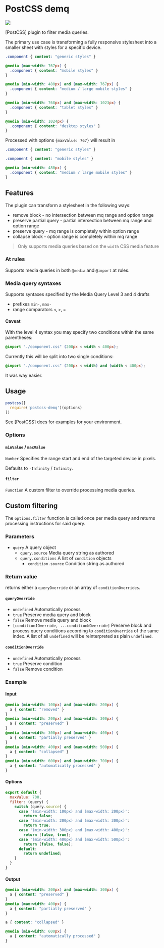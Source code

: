 # PostCSS demq

![](https://github.com/BonnierNews/postcss-demq/workflows/Run%20tests/badge.svg)

[PostCSS] plugin to filter media queries.

The primary use case is transforming a fully responsive stylesheet into a smaller sheet with styles for a specific device.

```css
.component { content: "generic styles" }

@media (max-width: 767px) {
  .component { content: "mobile styles" }
}

@media (min-width: 480px) and (max-width: 767px) {
  .component { content: "medium / large mobile styles" }
}

@media (min-width: 768px) and (max-width: 1023px) {
  .component { content: "tablet styles" }
}

@media (min-width: 1024px) {
  .component { content: "desktop styles" }
}
```

Processed with options `{maxValue: 767}` will result in

```css
.component { content: "generic styles" }

.component { content: "mobile styles" }

@media (min-width: 480px) {
  .component { content: "medium / large mobile styles" }
}
```

## Features

The plugin can transform a stylesheet in the following ways:

- remove block - no intersection between mq range and option range
- preserve partial query - partial intersection between mq range and option range
- preserve query - mq range is completely within option range
- collapse block - option range is completely within mq range

> Only supports media queries based on the `width` CSS media feature

### At rules

Supports media queries in both `@media` and `@import` at rules.

### Media query syntaxes

Supports syntaxes specified by the Media Query Level 3 and 4 drafts

- prefixes `min-`, `max-`
- range comparators `<`, `>`, `=`

#### Caveat

With the level 4 syntax you may specify two conditions within the same parentheses:

```css
@import "./component.css" (200px < width < 400px);
```

Currently this will be split into two single conditions:

```css
@import "./component.css" (200px < width) and (width < 400px);
```

It was way easier.

## Usage

```js
postcss([
  require('postcss-demq')(options)
])
```

See [PostCSS] docs for examples for your environment.

### Options

#### `minValue` / `maxValue`
`Number` Specifies the range start and end of the targeted device in pixels.

Defaults to `-Infinity` / `Infinity`.

#### `filter`
`Function` A custom filter to override processing media queries.

## Custom filtering
The `options.filter` function is called once per media query and returns processing instructions for said query.

### Parameters
- `query` A query object
  - `query.source` Media query string as authored
  - `query.conditions` A list of `condition` objects
    - `condition.source` Condition string as authored

### Return value
returns either a `queryOverride` or an array of `conditionOverrides`.

#### `queryOverride`
- `undefined` Automatically process
- `true` Preserve media query and block
- `false` Remove media query and block
- `[condition1Override, ...conditionNOverride]` Preserve block and process query conditions according to `conditionOverride` of the same index.
  A list of all `undefined` will be reinterpreted as plain `undefined`.

#### `conditionOverride`
- `undefined` Automatically process
- `true` Preserve condition
- `false` Remove condition

### Example

#### Input
```css
@media (min-width: 100px) and (max-width: 200px) {
  a { content: "removed" }
}
@media (min-width: 200px) and (max-width: 300px) {
  a { content: "preserved" }
}
@media (min-width: 300px) and (max-width: 400px) {
  a { content: "partially preserved" }
}
@media (min-width: 400px) and (max-width: 500px) {
  a { content: "collapsed" }
}
@media (min-width: 600px) and (max-width: 700px) {
  a { content: "automatically processed" }
}
```

#### Options
```js
export default {
  maxValue: 700,
  filter: (query) {
    switch (query.source) {
      case '(min-width: 100px) and (max-width: 200px)':
        return false;
      case '(min-width: 200px) and (max-width: 300px)':
        return true;
      case '(min-width: 300px) and (max-width: 400px)':
        return [false, true];
      case '(min-width: 400px) and (max-width: 500px)':
        return [false, false];
      default:
        return undefined;
    }
  }
}
```

#### Output
```css
@media (min-width: 200px) and (max-width: 300px) {
  a { content: "preserved" }
}
@media (max-width: 400px) {
  a { content: "partially preserved" }
}

a { content: "collapsed" }

@media (min-width: 600px) {
  a { content: "automatically processed" }
}
```
